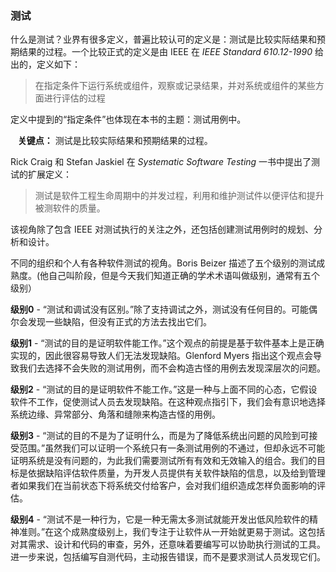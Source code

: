 ### 测试

什么是测试？业界有很多定义，普遍比较认可的定义是：测试是比较实际结果和预期结果的过程。一个比较正式的定义是由 IEEE 在 *IEEE Standard 610.12-1990* 给出的，定义如下：

> 在指定条件下运行系统或组件，观察或记录结果，并对系统或组件的某些方面进行评估的过程

定义中提到的“指定条件”也体现在本书的主题：测试用例中。

&nbsp;&nbsp; **关键点：** 测试是比较实际结果和预期结果的过程。

Rick Craig 和 Stefan Jaskiel 在 *Systematic Software Testing* 一书中提出了测试的扩展定义：

>测试是软件工程生命周期中的并发过程，利用和维护测试件以便评估和提升被测软件的质量。

该视角除了包含 IEEE 对测试执行的关注之外，还包括创建测试用例时的规划、分析和设计。

不同的组织和个人有各种软件测试的视角。Boris Beizer 描述了五个级别的测试成熟度。(他自己叫阶段，但是今天我们知道正确的学术术语叫做级别，通常有五个级别）

**级别0** - “测试和调试没有区别。”除了支持调试之外，测试没有任何目的。可能偶尔会发现一些缺陷，但没有正式的方法去找出它们。

**级别1** - “测试的目的是证明软件能工作。”这个观点的前提是基于软件基本上是正确实现的，因此很容易导致人们无法发现缺陷。Glenford Myers 指出这个观点会导致我们去选择不会失败的测试用例，而不会构造古怪的用例去发现深层次的问题。

**级别2** - “测试的目的是证明软件不能工作。”这是一种与上面不同的心态，它假设软件不工作，促使测试人员去发现缺陷。在这种观点指引下，我们会有意识地选择系统边缘、异常部分、角落和缝隙来构造古怪的用例。

**级别3** - “测试的目的不是为了证明什么，而是为了降低系统出问题的风险到可接受范围。”虽然我们可以证明一个系统只有一条测试用例的不通过，但却永远不可能证明系统是没有问题的，为此我们需要测试所有有效和无效输入的组合。我们的目标是依据缺陷评估软件质量，为开发人员提供有关软件缺陷的信息，以及给到管理者如果我们在当前状态下将系统交付给客户，会对我们组织造成怎样负面影响的评估。

**级别4** - “测试不是一种行为，它是一种无需太多测试就能开发出低风险软件的精神准则。”在这个成熟度级别上，我们专注于让软件从一开始就更易于测试。这包括对其需求、设计和代码的审查，另外，还意味着要编写可以协助执行测试的工具。进一步来说，包括编写自测代码，主动报告错误，而不是要求测试人员发现它们。